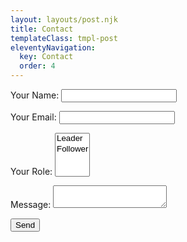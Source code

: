 ```yaml
---
layout: layouts/post.njk
title: Contact
templateClass: tmpl-post
eleventyNavigation:
  key: Contact
  order: 4
---
```


<div class="container">
<form name="contact" method="POST" data-netlify="true">
  <p>
    <label>Your Name: <input type="text" name="name" required /></label>   
  </p>
  <p>
    <label>Your Email: <input type="email" name="email" required /></label>
  </p>
  <p>
    <label>Your Role: <select name="role[]" multiple>
      <option value="leader">Leader</option>
      <option value="follower">Follower</option>
    </select></label>
  </p>
  <p>
    <label>Message: <textarea name="message"></textarea></label>
  </p>
  <p>
    <button type="submit">Send</button>
  </p>
</form>
</div>
